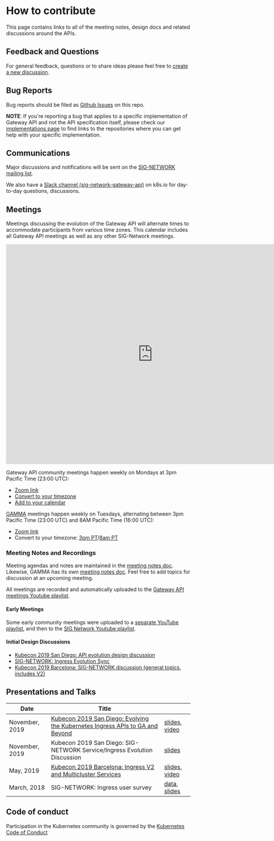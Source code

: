 # How to contribute

This page contains links to all of the meeting notes, design docs and related
discussions around the APIs.

## Feedback and Questions

For general feedback, questions or to share ideas please feel free to [create a
new discussion][gh-disc].

[gh-disc]:https://github.com/kubernetes-sigs/gateway-api/discussions/new

## Bug Reports

Bug reports should be filed as [Github Issues][gh-issues] on this repo.

**NOTE**: If you're reporting a bug that applies to a specific implementation of
Gateway API and not the API specification itself, please check our
[implementations page][implementations] to find links to the repositories where
you can get help with your specific implementation.

[gh-issues]: https://github.com/kubernetes-sigs/gateway-api/issues/new/choose
[implementations]:https://gateway-api.sigs.k8s.io/implementations/

## Communications

Major discussions and notifications will be sent on the [SIG-NETWORK mailing
list][signetg].

We also have a [Slack channel (sig-network-gateway-api)][slack] on k8s.io for day-to-day
questions, discussions.

[signetg]: https://groups.google.com/forum/#!forum/kubernetes-sig-network
[slack]: https://kubernetes.slack.com/archives/CR0H13KGA

## Meetings

Meetings discussing the evolution of the Gateway API will alternate times to
accommodate participants from various time zones. This calendar includes all
Gateway API meetings as well as any other SIG-Network meetings.

<iframe
  src="https://calendar.google.com/calendar/embed?src=88fe1l3qfn2b6r11k8um5am76c%40group.calendar.google.com"
  style="border: 0" width="800" height="600" frameborder="0"
  scrolling="no">
</iframe>

Gateway API community meetings happen weekly on Mondays at 3pm Pacific Time
(23:00 UTC):

* [Zoom link](https://zoom.us/j/441530404)
* [Convert to your timezone](http://www.thetimezoneconverter.com/?t=15:00&tz=PT%20%28Pacific%20Time%29)
* [Add to your calendar](https://calendar.google.com/event?action=TEMPLATE&tmeid=NXU4OXYyY2pqNzEzYzUwYnVsYmZwdXJzZDlfMjAyMTA1MTBUMjIwMDAwWiA4OGZlMWwzcWZuMmI2cjExazh1bTVhbTc2Y0Bn&tmsrc=88fe1l3qfn2b6r11k8um5am76c%40group.calendar.google.com&scp=ALL)

[GAMMA](/contributing/gamma/) meetings happen weekly on Tuesdays, alternating between 3pm Pacific Time (23:00 UTC)
and 8AM Pacific Time (16:00 UTC):

* [Zoom link](https://zoom.us/j/96951309977)
* Convert to your timezone: [3pm PT](http://www.thetimezoneconverter.com/?t=15:00&tz=PT%20%28Pacific%20Time%29)/[8am PT](http://www.thetimezoneconverter.com/?t=08:00&tz=PT%20%28Pacific%20Time%29)

### Meeting Notes and Recordings

Meeting agendas and notes are maintained in the [meeting notes
doc][meeting-notes]. Likewise, GAMMA has its own [meeting notes
doc][gamma-meeting-notes]. Feel free to add topics for discussion at an upcoming
meeting.

All meetings are recorded and automatically uploaded to the [Gateway API meetings Youtube playlist][gateway-api-yt-playlist].

#### Early Meetings
Some early community meetings were uploaded to a [separate YouTube
playlist][early-yt-playlist], and then to the [SIG Network Youtube playlist][sig-net-yt-playlist].

#### Initial Design Discussions

* [Kubecon 2019 San Diego: API evolution design discussion][kubecon-2019-na-design-discussion]
* [SIG-NETWORK: Ingress Evolution Sync][sig-net-2019-11-sync]
* [Kubecon 2019 Barcelona: SIG-NETWORK discussion (general topics, includes V2)][kubecon-2019-eu-discussion]

[gateway-api-yt-playlist]: https://www.youtube.com/playlist?list=PL69nYSiGNLP1GgO7k02ipPGZUFpSzGaHH
[sig-net-yt-playlist]: https://www.youtube.com/playlist?list=PL69nYSiGNLP2E8vmnqo5MwPOY25sDWIxb
[early-yt-playlist]: https://www.youtube.com/playlist?list=PL7KjrPTDcs4Xe6SZj-51WvBfufKf-la1O
[kubecon-2019-na-design-discussion]: https://docs.google.com/document/d/1l_SsVPLMBZ7lm_T4u7ZDBceTTUY71-iEQUPWeOdTAxM/preview
[kubecon-2019-eu-discussion]: https://docs.google.com/document/d/1n8AaDiPXyZHTosm1dscWhzpbcZklP3vd11fA6L6ajlY/preview
[sig-net-2019-11-sync]: https://docs.google.com/document/d/1AqBaxNX0uS0fb_fSpVL9c8TmaSP7RYkWO8U_SdJH67k/preview
[meeting-notes]: https://docs.google.com/document/d/1eg-YjOHaQ7UD28htdNxBR3zufebozXKyI28cl2E11tU/edit
[gamma-meeting-notes]: https://docs.google.com/document/d/1s5hQU0CB9ehjFukRmRHQ41f1FA8GX5_1Rv6nHW6NWAA/edit#

## Presentations and Talks

| Date           | Title |    |
|----------------|-------|----|
| November, 2019 | [Kubecon 2019 San Diego: Evolving the Kubernetes Ingress APIs to GA and Beyond][2019-kubecon-na-slides] | [slides][2019-kubecon-na-slides], [video][2019-kubecon-na-video]|
| November, 2019 | Kubecon 2019 San Diego: SIG-NETWORK Service/Ingress Evolution Discussion | [slides][2019-kubecon-na-community-slides] |
| May, 2019      | [Kubecon 2019 Barcelona: Ingress V2 and Multicluster Services][2019-kubecon-eu] | [slides][2019-kubecon-eu-slides], [video][2019-kubecon-eu-video]|
| March, 2018    | SIG-NETWORK: Ingress user survey | [data][survey-data], [slides][survey-slides] |

[2019-kubecon-na]: https://kccncna19.sched.com/event/UaYG/evolving-the-kubernetes-ingress-apis-to-ga-and-beyond-christopher-m-luciano-ibm-bowei-du-google
[2019-kubecon-na-slides]: https://static.sched.com/hosted_files/kccncna19/a5/Kubecon%20San%20Diego%202019%20-%20Evolving%20the%20Kubernetes%20Ingress%20APIs%20to%20GA%20and%20Beyond%20%5BPUBLIC%5D.pdf
[2019-kubecon-na-video]: https://www.youtube.com/watch?v=cduG0FrjdJA
[2019-kubecon-eu]: https://kccnceu19.sched.com/event/MPb6/ingress-v2-and-multicluster-services-rohit-ramkumar-bowei-du-google
[2019-kubecon-eu-slides]: https://static.sched.com/hosted_files/kccnceu19/97/%5Bwith%20speaker%20notes%5D%20Kubecon%20EU%202019_%20Ingress%20V2%20%26%20Multi-Cluster%20Services.pdf
[2019-kubecon-eu-video]: https://www.youtube.com/watch?v=Ne9UJL6irXY&t=1s
[survey-data]: https://github.com/bowei/k8s-ingress-survey-2018
[survey-slides]: https://github.com/bowei/k8s-ingress-survey-2018/blob/master/survey.pdf
[2019-kubecon-na-community-slides]: https://docs.google.com/presentation/d/1s0scrQCCFLJMVjjGXGQHoV6_4OIZkaIGjwj4wpUUJ7M

## Code of conduct

Participation in the Kubernetes community is governed by the [Kubernetes Code of
Conduct](https://github.com/kubernetes/community/blob/master/code-of-conduct.md)
